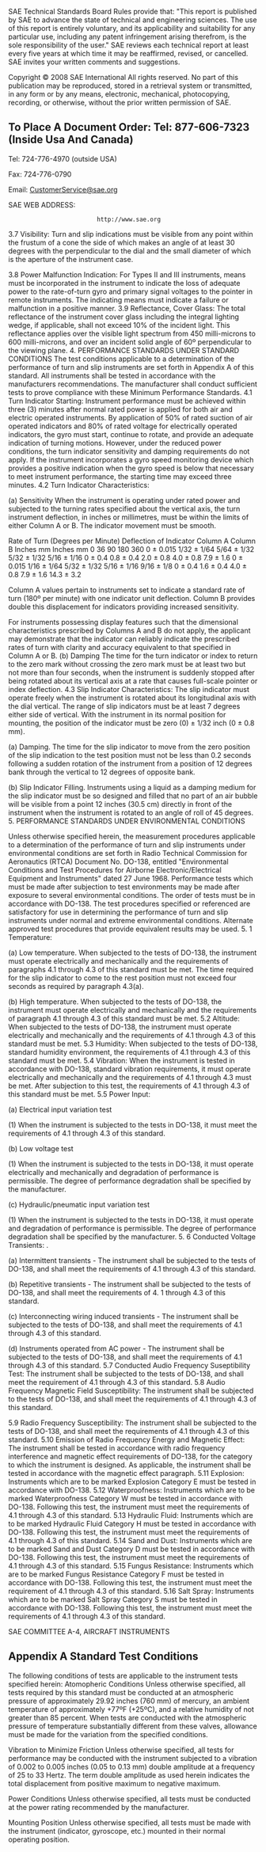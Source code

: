  
SAE Technical Standards Board Rules provide that: "This report is published by SAE to advance the state of technical and engineering sciences.  The use of this report is entirely voluntary, and its applicability and suitability for any particular use, including any patent infringement arising therefrom, is the sole responsibility of the user." SAE reviews each technical report at least every five years at which time it may be reaffirmed, revised, or cancelled.  SAE invites your written comments and suggestions. 

Copyright © 2008 SAE International All rights reserved. No part of this publication may be reproduced, stored in a retrieval system or transmitted, in any form or by any means, electronic, mechanical, photocopying, recording, or otherwise, without the prior written permission of SAE. 

## To Place A Document Order: Tel:        877-606-7323 (Inside Usa And Canada)

 
Tel:        724-776-4970 (outside USA) 
 
Fax:       724-776-0790 
 
Email:    CustomerService@sae.org 

SAE WEB ADDRESS: 
                              
                             http://www.sae.org 

3.7
Visibility: Turn and slip indications must be visible from any point within the frustum of a cone the side of 
which makes an angle of at least 30 degrees with the perpendicular to the dial and the small diameter of which is the aperture of the instrument case.
    
3.8
Power Malfunction Indication: For Types II and III instruments, means must be incorporated in the 
instrument to indicate the loss of adequate power to the rate-of-turn gyro and primary signal voltages to the pointer in remote instruments. The indicating means must indicate a failure or malfunction in a positive manner. 3.9
Reflectance, Cover Glass: The total reflectance of the instrument cover glass including the integral 
lighting wedge, if applicable, shall not exceed 10% of the incident light. This reflectance applies over the visible light spectrum from 450 milli-microns to 600 milli-microns, and over an incident solid angle of 60º perpendicular to the viewing plane. 4.
PERFORMANCE STANDARDS UNDER STANDARD CONDITIONS
The test conditions applicable to a determination of the performance of turn and slip instruments are set forth in Appendix A of this standard. All instruments shall be tested in accordance with the manufacturers recommendations. The manufacturer shall conduct sufficient tests to prove compliance with these Minimum Performance Standards. 4.1
Turn Indicator Starting: Instrument performance must be achieved within three (3) minutes after 
normal rated power is applied for both air and electric operated instruments. By application of 50% of rated suction of air operated indicators and 80% of rated voltage for electrically operated indicators, the gyro must start, continue to rotate, and provide an adequate indication of turning motions. However, under the reduced power conditions, the turn indicator sensitivity and damping requirements do not apply. If the instrument incorporates a gyro speed monitoring device which provides a positive indication when the gyro speed is below that necessary to meet instrument performance, the starting time may exceed three minutes. 4.2
Turn Indicator Characteristics:
    
(a)
Sensitivity When the instrument is operating under rated power and subjected to the turning rates 
specified about the vertical axis, the turn instrument deflection, in inches or millimetres, must be within the limits of either Column A or B. The indicator movement must be smooth. 

Rate of Turn 
(Degrees per 
Minute)
Deflection of Indicator
Column A 
Column B
Inches 
mm 
Inches 
mm
   0 36 90
180 360
0 ± 0.015
1/32 ± 1/64 5/64 ± 1/32 5/32 ± 1/32 5/16 ± 1/16
0 ± 0.4
0.8 ± 0.4
2.0 ± 0.8
4.0 ± 0.8
7.9 ± 1.6
0 ± 0.015
1/16 ± 1/64
5/32 ± 1/32
5/16 ± 1/16
9/16 ± 1/8
0 ± 0.4
1.6 ± 0.4
4.0 ± 0.8
7.9 ± 1.6
14.3 ± 3.2

                                     
Column A values pertain to instruments set to indicate a standard rate of turn (180º per minute) with one indicator unit deflection. Column B provides double this displacement for indicators providing increased sensitivity.
    
For instruments possessing display features such that the dimensional characteristics prescribed by Columns A and B do not apply, the applicant may demonstrate that the indicator can reliably indicate the prescribed rates of turn with clarity and accuracy equivalent to that specified in Column A or B.
(b)
Damping  The time for the turn indicator or index to return to the zero mark without crossing the 
zero mark must be at least two but not more than four seconds, when the instrument is suddenly stopped after being rotated about its vertical axis at a rate that causes full-scale pointer or index 
deflection. 4.3
Slip Indicator Characteristics: The slip indicator must operate freely when the instrument is rotated 
about its longitudinal axis with the dial vertical. The range of slip indicators must be at least 7 degrees either side of vertical. With the instrument in its normal position for mounting, the position of the indicator must be zero (0) ± 1/32 inch (0 ± 0.8 mm).
    
 (a)
Damping. The time for the slip indicator to move from the zero position of the slip indication to the 
test position must not be less than 0.2 seconds following a sudden rotation of the instrument from a position of 12 degrees bank through the vertical to 12 degrees of opposite bank.
    
(b)
Slip Indicator Filling. Instruments using a liquid as a damping medium for the slip indicator must be 
so designed and filled that no part of an air bubble will be visible from a point 12 inches (30.5 cm) directly in front of the instrument when the instrument is rotated to an angle of roll of 45 degrees. 5.
PERFORMANCE STANDARDS UNDER ENVIRONMENTAL CONDITIONS
    
Unless otherwise specified herein, the measurement procedures applicable to a determination of the performance of turn and slip instruments under environmental conditions are set forth in Radio Technical Commission for Aeronautics (RTCA) Document No. DO-138, entitled "Environmental Conditions and Test Procedures for Airborne Electronic/Electrical Equipment and Instruments" dated 27 June 1968. Performance tests which must be made after subjection to test environments may be made after exposure to several environmental conditions. The order of tests must be in accordance with DO-138. The test procedures specified or referenced are satisfactory for use in determining the performance of turn and slip instruments under normal and extreme environmental conditions. Alternate approved test procedures that provide equivalent results may be used. 5. 1
Temperature:
    
(a)
Low temperature. When subjected to the tests of DO-138, the instrument must operate electrically 
and mechanically and the requirements of paragraphs 4.1 through 4.3 of this standard must be met. The time required for the slip indicator to come to the rest position must not exceed four 
seconds as required by paragraph 4.3(a).
    
(b)
High temperature.  When subjected to the tests of DO-138, the instrument must operate 
electrically and mechanically and the requirements of paragraph 4.1 through 4.3 of this standard must be met. 5.2
Altitude: When subjected to the tests of DO-138, the instrument must operate electrically and 
mechanically and the requirements of 4.1 through 4.3 of this standard must be met. 5.3
Humidity: When subjected to the tests of DO-138, standard humidity environment, the requirements of 
4.1 through 4.3 of this standard must be met. 5.4
Vibration: When the instrument is tested in accordance with DO-138, standard vibration requirements, 
it must operate electrically and mechanically and the requirements of 4.1 through 4.3 must be met. After subjection to this test, the requirements of 4.1 through 4.3 of this standard must be met.
5.5
Power Input:
    
(a)
Electrical input variation test
    
(1)
When the instrument is subjected to the tests in DO-138, it must meet the requirements of 4.1 
through 4.3 of this standard.
    
(b)
Low voltage test
    
(1)
When the instrument is subjected to the tests in DO-138, it must operate electrically and 
mechanically and degradation of performance is permissible. The degree of performance degradation shall be specified by the manufacturer.
    
(c)
Hydraulic/pneumatic input variation test
    
(1)
When the instrument is subjected to the tests in DO-138, it must operate and degradation of 
performance is permissible. The degree of performance degradation shall be specified by the manufacturer. 5. 6
Conducted Voltage Transients:
.
    
(a)
Intermittent transients - The instrument shall be subjected to the tests of DO-138, and shall meet 
the requirements of 4.1 through 4.3 of this standard.
    
(b)
Repetitive transients - The instrument shall be subjected to the tests of DO-138, and shall meet the 
requirements of 4. 1 through 4.3 of this standard.
    
(c)
Interconnecting wiring induced transients - The instrument shall be subjected to the tests of
DO-138, and shall meet the requirements of 4.1 through 4.3 of this standard.
    
(d)
Instruments operated from AC power - The instrument shall be subjected to the tests of DO-138, 
and shall meet the requirements of 4.1 through 4.3 of this standard. 5.7
Conducted Audio Frequency Suseptibility Test: The instrument shall be subjected to the tests of 
DO-138, and shall meet the requirement of 4.1 through 4.3 of this standard. 5.8
Audio Frequency Magnetic Field Susceptibility: The instrument shall be subjected to the tests of 
DO-138, and shall meet the requirements of 4.1 through 4.3 of this standard.
    
5.9
Radio Frequency Susceptibility: The instrument shall be subjected to the tests of DO-138, and shall 
meet the requirements of 4.1 through 4.3 of this standard. 5.10
Emission of Radio Frequency Energy and Magnetic Effect: The instrument shall be tested in 
accordance with radio frequency interference and magnetic effect requirements of DO-138, for the category to which the instrument is designed. As applicable, the instrument shall be tested in accordance with the magnetic effect paragraph. 5.11
Explosion: Instruments which are to be marked Explosion Category E must be tested in accordance 
with DO-138. 5.12
Waterproofness: Instruments which are to be marked Waterproofness Category W must be tested in 
accordance with DO-138. Following this test, the instrument must meet the requirements of 4.1 through 4.3 of this standard.
5.13
Hydraulic Fluid: Instruments which are to be marked Hydraulic Fluid Category H must be tested in 
accordance with DO-138. Following this test, the instrument must meet the requirements of 4.1 through 4.3 of this standard. 5.14
Sand and Dust: Instruments which are to be marked Sand and Dust Category D must be tested in 
accordance with DO-138. Following this test, the instrument must meet the requirements of 4.1 through 4.3 of this standard. 5.15
Fungus Resistance: Instruments which are to be marked Fungus Resistance Category F must be 
tested in accordance with DO-138. Following this test, the instrument must meet the requirement of 4.1 through 4.3 of this standard. 5.16
Salt Spray: Instruments which are to be marked Salt Spray Category S must be tested in accordance 
with DO-138. Following this test, the instrument must meet the requirements of 4.1 through 4.3 of this 
standard.
    
SAE COMMITTEE A-4, AIRCRAFT INSTRUMENTS 

## Appendix A Standard Test Conditions

 The following conditions of tests are applicable to the instrument tests specified herein: 
Atomopheric Conditions Unless otherwise specified, all tests required by this standard must be conducted at an atmospheric pressure of approximately 29.92 inches (760 mm) of mercury, an ambient temperature of approximately +77ºF (+25ºC), and a relative humidity of not greater than 85 percent. When tests are conducted with the atmospheric pressure of temperature substantially different from these valves, allowance must be made for the variation from the specified conditions.

    
Vibration to Minimize Friction Unless otherwise specified, all tests for performance may be conducted with the instrument subjected to a vibration of 0.002 to 0.005 inches (0.05 to 0.13 mm) double amplitude at a frequency of 25 to 33 Hertz. The term double amplitude as used herein indicates the total displacement from positive maximum to negative maximum.

    
Power Conditions Unless otherwise specified, all tests must be conducted at the power rating recommended by the manufacturer.

    
Mounting Position Unless otherwise specified, all tests must be made with the instrument (indicator, gyroscope, etc.) mounted in their normal operating position.

    
